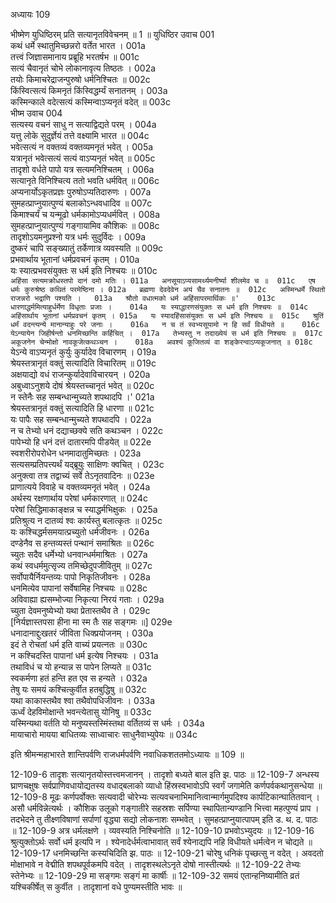 अध्यायः 109

भीष्मेण युधिष्ठिरम् प्रति सत्यानृतविवेचनम् ॥ 1 ॥
युधिष्ठिर उवाच 	001  
कथं धर्मे स्थातुमिच्छन्नरो वर्तेत भारत ।	001a  
तत्त्वं जिज्ञासमानाय प्रब्रूहि भरतर्षभ ॥	001c  
सत्यं चैवानृतं चोभे लोकानावृत्य तिष्ठतः ।	002a  
तयोः किमाचरेद्राजन्पुरुषो धर्मनिश्चितः ॥	002c  
किंस्वित्सत्यं किमनृतं किंस्विद्धर्म्यं सनातनम् ।	003a  
कस्मिन्काले वदेत्सत्यं कस्मिन्वाऽप्यनृतं वदेत् ॥	003c  
भीष्म उवाच 	004  
सत्यस्य वचनं साधु न सत्याद्विद्यते परम् ।	004a  
यत्तु लोके सुदुर्ज्ञेयं तत्ते वक्ष्यामि भारत ॥	004c  
भवेत्सत्यं न वक्तव्यं वक्तव्यमनृतं भवेत् ।	005a  
यत्रानृतं भवेत्सत्यं सत्यं वाऽप्यनृतं भवेत् ॥	005c  
तादृशो वर्धते पापो यत्र सत्यमनिश्चितम् ।	006a  
सत्यानृते विनिश्चित्य ततो भवति धर्मवित् ॥	006c  
अप्यनार्योऽकृतप्रज्ञः पुरुषोऽप्यतिदारुणः ।	007a  
सुमहत्प्राप्नुयात्पुण्यं बलाकोऽन्धवधादिव ॥	007c  
किमाश्चर्यं च यन्मूढो धर्मकामोऽप्यधर्मवित् ।	008a  
सुमहत्प्राप्नुयात्पुण्यं गङ्गायामिव कौशिकः ॥	008c  
तादृशोऽयमनुप्रश्नो यत्र धर्मः सुदुर्विदः ।	009a  
दुष्करं चापि सङ्ख्यातुं तर्केणात्र व्यवस्यति ॥	009c  
प्रभवार्थाय भूतानां धर्मप्रवचनं कृतम् ।	010a  
यः स्यात्प्रभवसंयुक्तः स धर्म इति निश्चयः ॥	010c  
`अहिंसा सत्यमक्रोधस्तपो दानं दमो मतिः ।	011a  
अनसूयाऽप्यसामर्थ्यमनीर्ष्या शीलमेव च ॥	011c  
एष धर्मः कुरुश्रेष्ठ कथितं परमेष्ठिना ।	012a  
ब्रह्मणा देवदेवेन अयं चैव सनातनः ॥	012c  
अस्मिन्धर्मे स्थितो राजन्नरो भद्राणि पश्यति ।	013a  
श्रौतो वधात्मको धर्म अहिंसापरमार्थिकः ॥'	013c  
धारणाद्धर्ममित्याहुर्धर्मेण विधृताः प्रजाः ।	014a  
यः स्याद्धारणसंयुक्तः स धर्म इति निश्चयः ॥	014c  
अहिंसार्थाय भूतानां धर्मप्रवचनं कृतम् ।	015a  
यः स्यादहिंसासंयुक्तः स धर्म इति निश्चयः ॥	015c  
श्रुतिं धर्मं वदन्त्यन्ये मानान्याहुः परे जनाः ।	016a  
न च तं स्वभ्यसूयामो न हि सर्वं विधीयते ॥	016c  
येऽन्यायेन जिहीर्षन्तो धनमिच्छन्ति कर्हिचित् ।	017a  
तेभ्यस्तु न तदाख्येयं स धर्म इति निश्चयः ॥	017c  
अकूजनेन चेन्मोक्षो नावकूजेत्कथञ्चन ।	018a  
अवश्यं कूजितव्यं वा शङ्केरन्वाऽप्यकूजनात् ॥	018c  
`येऽन्ये वाऽप्यनृतं कुर्युः कुर्यादेव विचारणम् ।	019a  
श्रेयस्तत्रानृतं वक्तुं सत्यादिति विचारितम् ॥	019c  
अक्षयाद्यो वधं राजन्कुर्यादेवाविचारयन् ।	020a  
अबुध्वाऽनुशये दोषं श्रेयस्तच्चानृतं भवेत् ॥	020c  
न स्तेनैः सह सम्बन्धान्मुच्यते शपथादपि ।'	021a  
श्रेयस्तत्रानृतं वक्तुं सत्यादिति हि धारणा ॥	021c  
यः पापैः सह सम्बन्धान्मुच्यते शपथादपि ।	022a  
न च तेभ्यो धनं दद्याच्छक्ये सति कथञ्चन ।	022c  
पापेभ्यो हि धनं दत्तं दातारमपि पीडयेत् ॥	022e  
स्वशरीरोपरोधेन धनमादातुमिच्छतः ।	023a  
सत्यसम्प्रतिपत्त्यर्थं यद्ब्रूयुः साक्षिणः क्वचित् ।	023c  
अनुक्त्वा तत्र तद्वाच्यं सर्वे तेऽनृतवादिनः ॥	023e  
प्राणात्यये विवाहे च वक्तव्यमनृतं भवेत् ।	024a  
अर्थस्य रक्षणार्थाय परेषां धर्मकारणात् ॥	024c  
परेषां सिद्धिमाकाङ्क्षन्न च स्याद्धर्मभिक्षुकः ।	025a  
प्रतिश्रुत्य न दातव्यं श्वः कार्यस्तु बलात्कृतः ॥	025c  
यः कश्चिद्धर्मसमयात्प्रच्युतो धर्मजीवनः ।	026a  
दण्डेनैव स हन्तव्यस्तं पन्थानं समाश्रितः ॥	026c  
च्युतः सदैव धर्मेभ्यो धनवान्धर्ममाश्रितः ।	027a  
कथं स्वधर्ममुत्सृज्य तमिच्छेदुपजीवितुम् ॥	027c  
सर्वोपायैर्नियन्तव्यः पापो निकृतिजीवनः ।	028a  
धनमित्येव पापानां सर्वेषामिह निश्चयः ॥	028c  
अविवाह्या ह्यसम्भोज्या निकृत्या निरयं गताः ।	029a  
च्युता देवमनुष्येभ्यो यथा प्रेतास्तथैव ते ।	029c  
[निर्यज्ञास्तपसा हीना मा स्म तैः सह सङ्गमः ॥]	029e  
धनादानाद्दुःखतरं जीविता धिक्प्रयोजनम् ।	030a  
इदं ते रोचतां धर्म इति वाच्यं प्रयत्नतः ॥	030c  
न कश्चिदस्ति पापानां धर्म इत्येष निश्चयः ।	031a  
तथाविधं च यो हन्यान्न स पापेन लिप्यते ॥	031c  
स्वकर्मणा हतं हन्ति हत एव स हन्यते ।	032a  
तेषु यः समयं कश्चित्कुर्वीत हतबुद्धिषु ॥	032c  
यथा काकास्तथैव श्वा तथैवोपधिजीवनः ।	033a  
ऊर्ध्वं देहविमोक्षान्ते भवन्त्येतासु योनिषु ॥	033c  
यस्मिन्यथा वर्तति यो मनुष्यस्तस्मिंस्तथा वर्तितव्यं स धर्मः ।	034a  
मायाचारो मायया बाधितव्यः साध्वाचारः साधुनैवाभ्युपेयः ॥ 	034c  

इति श्रीमन्महाभारते शान्तिपर्वणि राजधर्मपर्वणि नवाधिकशततमोऽध्यायः ॥ 109 ॥

12-109-6 तादृशः सत्यानृतयोस्तत्त्वमजानन् । तादृशो बध्यते बाल इति झ. पाठः ॥ 12-109-7 अन्धस्य घ्राणचक्षुषः सर्वप्राणिवधायोद्यतस्य वधाद्बलाको व्याधो हिंस्रस्वभावोऽपि स्वर्गं जगामेति कर्णपर्वकथानुसन्धेया ॥ 12-109-8 मूढः कर्णपर्वोक्तः सत्यवादी चोरेभ्यः सत्यवचनाभिमानित्वान्मार्गमुपदिश्य कार्पटिकान्घातितवान् । असौ धर्मविन्नेत्यर्थः । कौशिक उलूको गङ्गातीरे सहस्रशः सर्पिण्या स्थापितान्यण्डानि भित्त्वा महत्पुण्यं प्राप । तदभेदने तु तीक्ष्णविषाणां सर्पाणां वृद्ध्या सद्यो लोकनाशः सम्भवेत् । सुमहत्प्राप्नुयात्पापम् इति ड. थ. द. पाठः ॥ 12-109-9 अत्र धर्मलक्षणे । व्यवस्यति निश्चिनोति ॥ 12-109-10 प्रभवोऽभ्युदयः ॥ 12-109-16 श्रुत्युक्तोऽर्थः सर्वो धर्म इत्यपि न । श्येनादेर्धर्मत्वाभावात् सर्वं श्येनाद्यपि नहि विधीयते धर्मत्वेन न चोद्यते ॥ 12-109-17 धनमिच्छन्ति कस्यचिदिति झ. पाठः ॥ 12-109-21 चोरेषु धनिकं पृच्छत्सु न वदेत् । अवदतो मोक्षाभावे न वेद्मीति शपथपूर्वकमपि वदेत् । तादृशस्थलेऽनृते दोषो नास्तीत्यर्थः ॥ 12-109-22 तेभ्यः स्तेनेभ्यः ॥ 12-109-29 मा सङ्गमः सङ्गं मा कार्षीः ॥ 12-109-32 समयं एतान्हनिष्यामीति व्रतं यश्चिकीर्षेत् स कुर्वीत । तादृशानां वधे पुण्यमस्तीति भावः ॥
